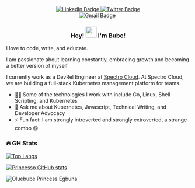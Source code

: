
<div align="center" id="badges">
  <a href="https://www.linkedin.com/in/egbunaoluebubeprincess/">
    <img src="https://img.shields.io/badge/LinkedIn-blue?style=for-the-badge&logo=linkedin&logoColor=white" alt="LinkedIn Badge"/>
  </a>
  <a href="(https://twitter.com/PrincesOluebube)">
    <img src="https://img.shields.io/badge/Twitter-blue?style=for-the-badge&logo=twitter&logoColor=white" alt="Twitter Badge"/>
  </a>
</div>

<div align="center">
    <a href="mailto:egbunaoluebube@gmail.com"><img src="https://img.shields.io/badge/-Oluebube%20Egbuna-fff?style=plastic&amp;labelColor=fff&amp;logo=Gmail&amp;link=mailto:egbunaoluebube@gmail.com" alt="Gmail Badge"></a>
    <img src="https://komarev.com/ghpvc/?username=Princesso&style=flat-square&color=blue" alt=""/>
</div>

<h3 align="center"> Hey! <img src="https://media.giphy.com/media/hvRJCLFzcasrR4ia7z/giphy.gif" width="30px"/>  I'm Bube! </h3>

I love to code, write, and educate.

I am passionate about learning constantly, embracing growth and becoming a better version of myself

I currently work as a DevRel Engineer at [Spectro Cloud](https://spectrocloud.com). At Spectro Cloud, we are building a full-stack Kubernetes management platform for teams.


-  👨‍💻 Some of the technologies I work with include Go, Linux, Shell Scripting, and Kubernetes
- 💬 Ask me about Kubernetes, Javascript, Technical Writing, and Developer Advocacy
- ⚡ Fun fact: I am strongly introverted and strongly extroverted, a strange combo 😆


### :fire: GH Stats
[![Top Langs](https://github-readme-stats.vercel.app/api/top-langs/?username=Princesso&layout=compact&theme=tokyonight)](https://github.com/anuraghazra/github-readme-stats)



[![Princesso GitHub stats](https://github-readme-stats.vercel.app/api?username=Princesso&count_private=true&show_icons=true&theme=tokyonight&hide_border=true)](#!)

<p><img align="center" src="https://github-readme-streak-stats.herokuapp.com/?user=Princesso&&theme=tokyonight" alt="Oluebube Princess Egbuna" /></p>

